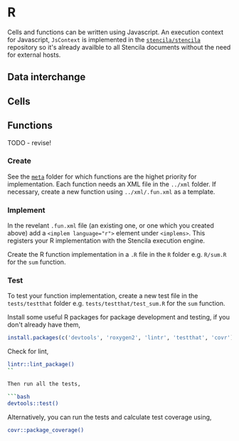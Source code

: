 # R

Cells and functions can be written using Javascript. An execution context for Javascript, `JsContext` is implemented in the [`stencila/stencila`](https://github.com/stencila/stencila) repository so it's already availble to all Stencila documents without the need for external hosts.

## Data interchange



## Cells



## Functions

TODO - revise!

### Create

See the [`meta`](../meta) folder for which functions are the highet priority for implementation. Each function needs an XML file in the `../xml` folder. If necessary, create a new function using `../xml/.fun.xml` as a template.

### Implement

In the revelant `.fun.xml` file (an existing one, or one which you created above) add a `<implem language="r">` element under `<implems>`. This registers your R implementation with the Stencila execution engine.

Create the R function implementation in a `.R` file in the `R` folder e.g. `R/sum.R` for the `sum` function.

### Test

To test your function implementation, create a new test file in the `tests/testthat` folder e.g. `tests/testthat/test_sum.R` for the `sum` function.

Install some useful R packages for package development and testing, if you don't already have them,

```r
install.packages(c('devtools', 'roxygen2', 'lintr', 'testthat', 'covr'))
```

Check for lint,

```bash
lintr::lint_package()
``

Then run all the tests,

```bash
devtools::test()
```

Alternatively, you can run the tests and calculate test coverage using,

```bash
covr::package_coverage()
```
